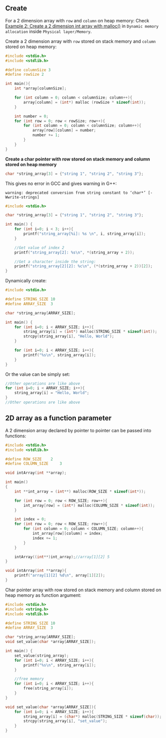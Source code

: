 ## Create

For a 2 dimension array with ``row`` and ``column`` on heap memory: Check [Example 2: Create a 2 dimension int array with malloc()](https://github.com/TranPhucVinh/C/blob/master/Physical%20layer/Memory/Dynamic%20memory%20allocation/Using%20stdlib.md) in ``Dynamic memory allocation`` inside ``Physical layer/Memory``.

Create a 2 dimension array with ``row`` stored on stack memory and ``column`` stored on heap memory:

```c
#include <stdio.h>
#include <stdlib.h>

#define columnSize 3
#define rowSize 2

int main(){
	int *array[columnSize];

	for (int column = 0; column < columnSize; column++){
		array[column] = (int*) malloc (rowSize * sizeof(int));
	}

	int number = 0;
	for (int row = 0; row < rowSize; row++){
		for (int column = 0; column < columnSize; column++){
			array[row][column] = number;
			number += 1;
		}
	}
}
```

**Create a char pointer with row stored on stack memory and column stored on heap memory**

```c
char *string_array[3] = {"string 1", "string 2", "string 3"};
```

This gives no error in GCC and gives warning in G++:

```
warning: deprecated conversion from string constant to ‘char*’ [-Wwrite-strings]
```

```c
#include <stdio.h>

char *string_array[3] = {"string 1", "string 2", "string 3"};

int main() {
	for (int i=0; i < 3; i++){
		printf("string_array[%i]: %s \n", i, string_array[i]);
	}

	//Get value of index 2
	printf("string_array[2]: %s\n", *(string_array + 2));

	//Get a character inside the string: 
	printf("string_array[2][2]: %c\n", (*(string_array + 2))[2]);
}
```

Dynamically create:

```c
#include <stdio.h>

#define STRING_SIZE	10
#define ARRAY_SIZE	3

char *string_array[ARRAY_SIZE];

int main() {
	for (int i=0; i < ARRAY_SIZE; i++){
		string_array[i] = (int*) malloc(STRING_SIZE * sizeof(int));
		strcpy(string_array[i], "Hello, World");
	}

	for (int i=0; i < ARRAY_SIZE; i++){
		printf("%s\n", string_array[i]);
	}
}
```


Or the value can be simply set:

```c
//Other operations are like above
for (int i=0; i < ARRAY_SIZE; i++){
	string_array[i] = "Hello, World";
}
//Other operations are like above
```

## 2D array as a function parameter

A 2 dimension array declared by pointer to pointer can be passed into functions:

```c
#include <stdio.h>
#include <stdlib.h>

#define ROW_SIZE 	2
#define COLUMN_SIZE 	3

void intArray(int **array);

int main()
{  
	int **int_array = (int**) malloc(ROW_SIZE * sizeof(int*));

	for (int row = 0; row < ROW_SIZE; row++){
		int_array[row] = (int*) malloc(COLUMN_SIZE * sizeof(int));
	}

	int index = 0;
	for (int row = 0; row < ROW_SIZE; row++){
		for (int column = 0; column < COLUMN_SIZE; column++){
			int_array[row][column] = index;
			index += 1;
		}	
	}

	intArray((int**)int_array);//array[1][2] 5
}

void intArray(int **array){
	printf("array[1][2] %d\n", array[1][2]);
}
```

Char pointer array with row stored on stack memory and column stored on heap memory as function argument:

```c
#include <stdio.h>
#include <string.h>
#include <stdlib.h>

#define STRING_SIZE	10
#define ARRAY_SIZE	3

char *string_array[ARRAY_SIZE];
void set_value(char *array[ARRAY_SIZE]);

int main() {
	set_value(string_array);
	for (int i=0; i < ARRAY_SIZE; i++){
		printf("%s\n", string_array[i]);
	}

    //free memory
    for (int i=0; i < ARRAY_SIZE; i++){
		free(string_array[i]);
	}
}

void set_value(char *array[ARRAY_SIZE]){
	for (int i=0; i < ARRAY_SIZE; i++){
        string_array[i] = (char*) malloc(STRING_SIZE * sizeof(char));
        strcpy(string_array[i], "set_value");
	}
}
```
